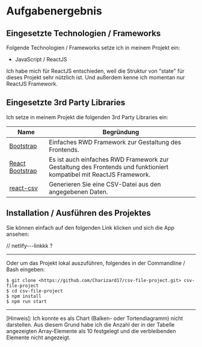# Aufgabenergebnis

## Eingesetzte Technologien / Frameworks

Folgende Technologien / Frameworks setze ich in meinem Projekt ein:

- JavaScript / ReactJS

Ich habe mich für ReactJS entschieden, weil die Struktur von "state" für dieses Projekt sehr nützlich ist. Und außerdem kenne ich momentan nur ReactJS Framework.

## Eingesetzte 3rd Party Libraries

Ich setze in meinem Projekt die folgenden 3rd Party Libraries ein:

Name | Begründung
--- | ---
[Bootstrap](https://getbootstrap.com/) | Einfaches RWD Framework zur Gestaltung des Frontends.
[React Bootstrap](https://react-bootstrap.netlify.app/) | Es ist auch einfaches RWD Framework zur Gestaltung des Frontends und funktioniert kompatibel mit ReactJS Framework.
[react-csv](https://www.npmjs.com/package/react-csv) | Generieren Sie eine CSV-Datei aus den angegebenen Daten.

## Installation / Ausführen des Projektes

Sie können einfach auf den folgenden Link klicken und sich die App ansehen:

// netlify---linkkk ?

---

Oder um das Projekt lokal auszuführen, folgendes in der Commandline / Bash eingeben:

```console
$ git clone <https://github.com/Charizard17/csv-file-project.git> csv-file-project
$ cd csv-file-project
$ npm install
$ npm run start
```
---

[Hinweis]: Ich konnte es als Chart (Balken- oder Tortendiagramm) nicht darstellen. Aus diesem Grund habe ich die Anzahl der in der Tabelle angezeigten Array-Elemente als 10 festgelegt und die verbleibenden Elemente nicht angezeigt.